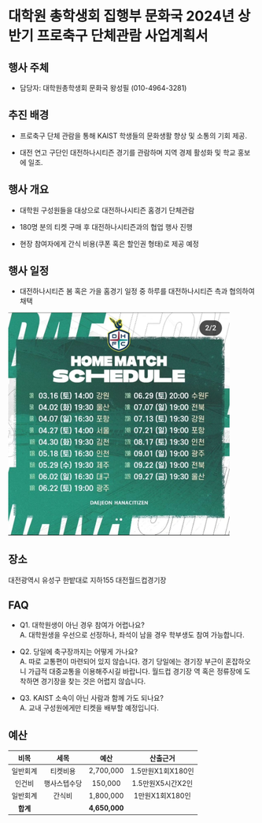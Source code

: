 대학원 총학생회 집행부 문화국 2024년 상반기 프로축구 단체관람 사업계획서
===
  

## 행사 주체

-   담당자: 대학원총학생회 문화국 왕성필 (010-4964-3281)
    

## 추진 배경

-   프로축구 단체 관람을 통해 KAIST 학생들의 문화생활 향상 및 소통의 기회 제공.
    
-   대전 연고 구단인 대전하나시티즌 경기를 관람하며 지역 경제 활성화 및 학교 홍보에 일조.
    


## 행사 개요

-   대학원 구성원들을 대상으로 대전하나시티즌 홈경기 단체관람
    
-   180명 분의 티켓 구매 후 대전하나시티즌과의 협업 행사 진행
    
-   현장 참여자에게 간식 비용(쿠폰 혹은 할인권 형태)로 제공 예정


## 행사 일정

-   대전하나시티즌 봄 혹은 가을 홈경기 일정 중 하루를 대전하나시티즌 측과 협의하여 채택

<img src="../../resource/프로축구일정.jpg" width="450px" title="프로축구일정"/> 

## 장소

대전광역시 유성구 한밭대로 지하155 대전월드컵경기장

##  FAQ

-   Q1. 대학원생이 아닌 경우 참여가 어렵나요?  
    A. 대학원생을 우선으로 선정하나, 좌석이 남을 경우 학부생도 참여 가능합니다.
    
-   Q2. 당일에 축구장까지는 어떻게 가나요?  
    A. 따로 교통편이 마련되어 있지 않습니다. 경기 당일에는 경기장 부근이 혼잡하오니 가급적 대중교통을 이용해주시길 바랍니다. 월드컵 경기장 역 혹은 정류장에 도착하면 경기장을 찾는 것은 어렵지 않습니다.
    
-   Q3. KAIST 소속이 아닌 사람과 함께 가도 되나요?  
    A. 교내 구성원에게만 티켓을 배부할 예정입니다.

## 예산

|  **비목** |   **세목**   | **예산** | **산출근거** |
|:----------:|:------------:|:--------:|:--------:|
|일반회계| 티켓비용 | 2,700,000 | 1.5만원X1회X180인 |
|인건비| 행사스텝수당 | 150,000 | 1.5만원X5시간X2인 |
|일반회계|간식비|1,800,000| 1만원X1회X180인 |
|   **합계**  |              | **4,650,000**|  |
